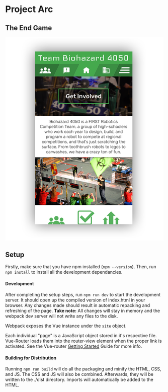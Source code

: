# Project Arc

## The End Game
![Mockup](./mockup.png)

## Setup
Firstly, make sure that you have npm installed (`npm --version`). Then, run `npm install` to install all the development dependancies.

#### Development
After completing the setup steps, run `npm run dev` to start the development server. It should open up the compiled version of index.html in your browser. Any changes made should result in automatic repacking and refreshing of the page. **Take note:** All changes will stay in memory and the webpack dev server will not write any files to the disk.

Webpack exposes the Vue instance under the `site`  object.

Each individual "page" is a JavaScript object stored in it's respective file. Vue-Router loads them into the router-view element when the proper link is activated. See the Vue-router [Getting Started](https://router.vuejs.org/en/essentials/getting-started.html) Guide for more info.

#### Building for Distribution
Running `npm run build` will do all the packaging and minify the HTML, CSS, and JS. The CSS and JS will also be combined. Afterwards, they will be written to the ./dist directory. Imports will automatically be added to the HTML.
